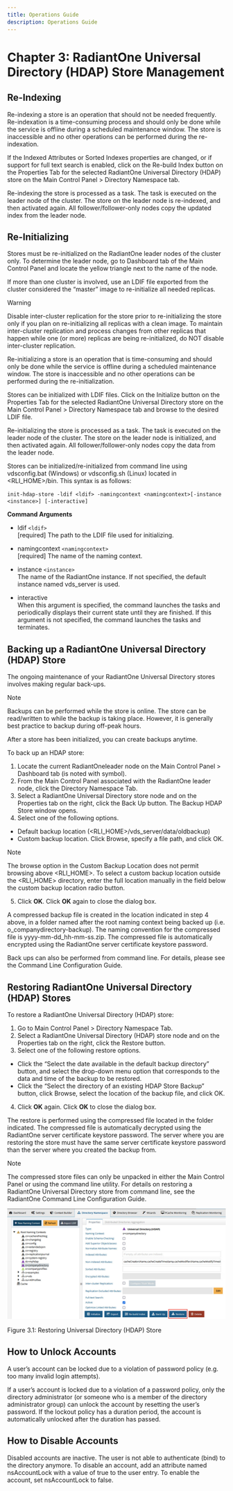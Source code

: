 ```yaml
---
title: Operations Guide
description: Operations Guide
---
```


# Chapter 3: RadiantOne Universal Directory (HDAP) Store Management

## Re-Indexing

Re-indexing a store is an operation that should not be needed frequently. Re-indexation is a time-consuming process and should only be done while the service is offline during a scheduled maintenance window. The store is inaccessible and no other operations can be performed during the re-indexation.

If the Indexed Attributes or Sorted Indexes properties are changed, or if support for full text search is enabled, click on the Re-build Index button on the Properties Tab for the selected RadiantOne Universal Directory (HDAP) store on the Main Control Panel > Directory Namespace tab.

Re-indexing the store is processed as a task. The task is executed on the leader node of the cluster. The store on the leader node is re-indexed, and then activated again. All follower/follower-only nodes copy the updated index from the leader node.

## Re-Initializing

Stores must be re-initialized on the RadiantOne leader nodes of the cluster only. To determine the leader node, go to Dashboard tab of the Main Control Panel and locate the yellow triangle next to the name of the node.

If more than one cluster is involved, use an LDIF file exported from the cluster considered the “master” image to re-initialize all needed replicas.

>[!warning]
>Disable inter-cluster replication for the store prior to re-initializing the store only if you plan on re-initializing all replicas with a clean image. To maintain inter-cluster replication and process changes from other replicas that happen while one (or more) replicas are being re-initialized, do NOT disable inter-cluster replication.

Re-initializing a store is an operation that is time-consuming and should only be done while the service is offline during a scheduled maintenance window. The store is inaccessible and no other operations can be performed during the re-initialization.

Stores can be initialized with LDIF files. Click on the Initialize button on the Properties Tab for the selected RadiantOne Universal Directory store on the Main Control Panel > Directory Namespace tab and browse to the desired LDIF file.

Re-initializing the store is processed as a task. The task is executed on the leader node of the cluster. The store on the leader node is initialized, and then activated again. All follower/follower-only nodes copy the data from the leader node.

Stores can be initialized/re-initialized from command line using vdsconfig.bat (Windows) or vdsconfig.sh (Linux) located in <RLI_HOME>/bin. This syntax is as follows:

```
init-hdap-store -ldif <ldif> -namingcontext <namingcontext>[-instance <instance>] [-interactive]
```

**Command Arguments**

- ldif `<ldif>`
<br>[required] The path to the LDIF file used for initializing.

- namingcontext `<namingcontext>`
<br>[required] The name of the naming context.

- instance `<instance>`
<br>The name of the RadiantOne instance. If not specified, the default instance named vds_server is used.

- interactive
<br>When this argument is specified, the command launches the tasks and periodically displays their current state until they are finished. If this argument is not specified, the command launches the tasks and terminates.

## Backing up a RadiantOne Universal Directory (HDAP) Store

The ongoing maintenance of your RadiantOne Universal Directory stores involves making regular back-ups.

>[!note]
>Backups can be performed while the store is online. The store can be read/written to while the backup is taking place. However, it is generally best practice to backup during off-peak hours.

After a store has been initialized, you can create backups anytime.

To back up an HDAP store:

1. Locate the current RadiantOneleader node on the Main Control Panel > Dashboard tab (is noted with symbol).
2. From the Main Control Panel associated with the RadiantOne leader node, click the Directory Namespace Tab.
3. Select a RadiantOne Universal Directory store node and on the Properties tab on the right, click the Back Up button. The Backup HDAP Store window opens.
4. Select one of the following options.

- Default backup location (<RLI_HOME>/vds_server/data/oldbackup)
- Custom backup location. Click Browse, specify a file path, and click OK.

>[!note]
>The browse option in the Custom Backup Location does not permit browsing above <RLI_HOME>. To select a custom backup location outside the <RLI_HOME> directory, enter the full location manually in the field below the custom backup location radio button.

5. Click **OK**. Click **OK** again to close the dialog box.

A compressed backup file is created in the location indicated in step 4 above, in a folder named after the root naming context being backed up (i.e. o_companydirectory-backup). The naming convention for the compressed file is yyyy-mm-dd_hh-mm-ss.zip. The compressed file is automatically encrypted using the RadiantOne server certificate keystore password.

Back ups can also be performed from command line. For details, please see the Command Line Configuration Guide.

## Restoring RadiantOne Universal Directory (HDAP) Stores

To restore a RadiantOne Universal Directory (HDAP) store:

1. Go to Main Control Panel > Directory Namespace Tab.
2. Select a RadiantOne Universal Directory (HDAP) store node and on the Properties tab on the right, click the Restore button.
3. Select one of the following restore options.

- Click the “Select the date available in the default backup directory” button, and select the drop-down menu option that corresponds to the data and time of the backup to be restored.
- Click the “Select the directory of an existing HDAP Store Backup” button, click Browse, select the location of the backup file, and click OK.

4. Click **OK** again. Click **OK** to close the dialog box.

The restore is performed using the compressed file located in the folder indicated. The compressed file is automatically decrypted using the RadiantOne server certificate keystore
password. The server where you are restoring the store must have the same server certificate keystore password than the server where you created the backup from.

>[!note]
>The compressed store files can only be unpacked in either the Main Control Panel or using the command line utility. For details on restoring a RadiantOne Universal Directory store from command line, see the RadiantOne Command Line Configuration Guide.

![An image showing ](Media/Image3.1.jpg)

Figure 3.1: Restoring Universal Directory (HDAP) Store

## How to Unlock Accounts

A user’s account can be locked due to a violation of password policy (e.g. too many invalid login attempts).

If a user’s account is locked due to a violation of a password policy, only the directory administrator (or someone who is a member of the directory administrator group) can unlock the account by resetting the user’s password. If the lockout policy has a duration period, the account is automatically unlocked after the duration has passed.

## How to Disable Accounts

Disabled accounts are inactive. The user is not able to authenticate (bind) to the directory anymore. To disable an account, add an attribute named nsAccountLock with a value of true to the user entry. To enable the account, set nsAccountLock to false.